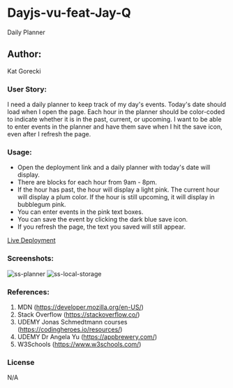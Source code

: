 # Dayjs-vu-feat-Jay-Q

Daily Planner

## Author:

Kat Gorecki

### User Story:

I need a daily planner to keep track of my day's events. Today's date should load when I open the page. Each hour in the planner should be color-coded to indicate whether it is in the past, current, or upcoming. I want to be able to enter events in the planner and have them save when I hit the save icon, even after I refresh the page.

### Usage:

- Open the deployment link and a daily planner with today's date will display.
- There are blocks for each hour from 9am - 8pm.
- If the hour has past, the hour will display a light pink. The current hour will display a plum color. If the hour is still upcoming, it will display in bubblegum pink.
- You can enter events in the pink text boxes.
- You can save the event by clicking the dark blue save icon.
- If you refresh the page, the text you saved will still appear.

[Live Deployment](https://slayonce.github.io/Dayjs-vu-feat-Jay-Q/)

### Screenshots:
![ss-planner](https://user-images.githubusercontent.com/127693250/233530674-ef6eac64-2816-4eaf-ac30-dad6a150266f.png)
![ss-local-storage](https://user-images.githubusercontent.com/127693250/233530196-3ca5a455-f1ad-4e8e-a21a-c6c6fd77e64b.png)

### References:

1. MDN (https://developer.mozilla.org/en-US/)
2. Stack Overflow (https://stackoverflow.co/)
3. UDEMY Jonas Schmedtmann courses (https://codingheroes.io/resources/)
4. UDEMY Dr Angela Yu (https://appbrewery.com/)
5. W3Schools (https://www.w3schools.com/)

### License

N/A
